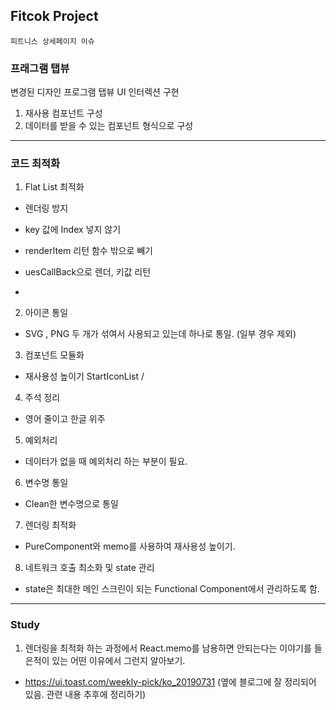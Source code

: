 ## Fitcok Project

```
피트니스 상세페이지 이슈  
```

### 프래그램 탭뷰

변경된 디자인 프로그램 탭뷰 UI 인터렉션 구현 
1) 재사용 컴포넌트 구성
2) 데이터를 받을 수 있는 컴포넌트 형식으로 구성

**** 



### 코드 최적화
1) Flat List 최적화
- 렌더링 방지
- key 값에 Index 넣지 않기
- renderItem 리턴 함수 밖으로 빼기
- uesCallBack으로 렌더, 키값 리턴

- 
2) 아이콘 통일
- SVG , PNG 두 개가 섞여서 사용되고 있는데 하나로 통일. (일부 경우 제외)

3) 컴포넌트 모듈화
- 재사용성 높이기
StartIconList /  

4) 주석 정리
- 영어 줄이고 한글 위주

5) 예외처리
- 데이터가 없을  때 예외처리 하는 부분이 필요.

6) 변수명 통일
- Clean한 변수명으로 통일

7) 렌더링 최적화
- PureComponent와 memo를 사용하여 재사용성 높이기.

8) 네트워크 호출 최소화 및 state 관리
- state은 최대한 메인 스크린이 되는 Functional Component에서 관리하도록 함.

****


### Study
1. 렌더링을 최적화 하는 과정에서 React.memo를 남용하면 안되는다는 이야기를 들은적이 있는 어떤 이유에서 그런지 알아보기.
- https://ui.toast.com/weekly-pick/ko_20190731 (옆에 블로그에 잘 정리되어 있음. 관련 내용 추후에 정리하기)







